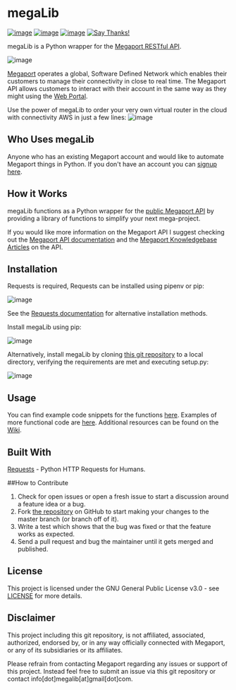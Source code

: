 # megaLib
[![image](https://img.shields.io/badge/License-GPLv3-lightgrey.svg)](https://github.com/jvdspeare/megaLib/blob/master/LICENSE)
[![image](https://img.shields.io/badge/Python-3.x-blue.svg)](https://www.python.org/)
[![image](https://img.shields.io/badge/API-Megaport-red.svg)](https://api.megaport.com/)
[![Say Thanks!](https://img.shields.io/badge/Say%20Thanks-!-1EAEDB.svg)](https://saythanks.io/to/jvdspeare)

megaLib is a Python wrapper for the [Megaport RESTful API](https://dev.megaport.com/).

![image](https://i.imgur.com/topjx8v.png)

[Megaport](https://www.megaport.com/) operates a global, Software Defined Network which enables their customers to 
manage their connectivity in close to real time. The Megaport API allows customers to interact with their account in 
the same way as they might using the [Web Portal](https://portal.megaport.com/login).

Use the power of megaLib to order your very own virtual router in the cloud with connectivity AWS in just a few lines:
![image](https://i.imgur.com/WlZOkup.png)

## Who Uses megaLib
Anyone who has an existing Megaport account and would like to automate Megaport things in Python. If you don't have an 
account you can [signup here](https://portal.megaport.com/signup).

## How it Works
megaLib functions as a Python wrapper for the [public Megaport API](https://api.megaport.com/) by providing a library of 
functions to simplify your next mega-project.

If you would like more information on the Megaport API I suggest checking out the 
[Megaport API documentation](https://dev.megaport.com/) and the 
[Megaport Knowledgebase Articles](https://knowledgebase.megaport.com/open-api/) on the API.

## Installation
Requests is required, Requests can be installed using pipenv or pip:

![image](https://i.imgur.com/2BmdBKY.png)

See the [Requests documentation](http://docs.python-requests.org/en/master/user/install/) for alternative installation 
methods.

Install megaLib using pip:

![image](https://i.imgur.com/D4xnjpe.png)

Alternatively, install megaLib by cloning [this git repository](https://github.com/jvdspeare/megaLib) to a local 
directory, verifying the requirements are met and executing setup.py:

![image](https://i.imgur.com/wZV9ZsK.png)

## Usage

You can find example code snippets for the functions [here](https://github.com/jvdspeare/megaLib/tree/master/examples). 
Examples of more functional code are [here](https://github.com/jvdspeare/megaLib/tree/master/examples/demos). 
Additional resources can be found on the [Wiki](https://github.com/jvdspeare/megaLib/wiki).

## Built With
[Requests](https://github.com/requests/requests) - Python HTTP Requests for Humans.

##How to Contribute
1.  Check for open issues or open a fresh issue to start a discussion around a feature idea or a bug.
2.  Fork [the repository](https://github.com/jvdspeare/megaLib) on GitHub to start making your changes to the master 
branch (or branch off of it).
3.  Write a test which shows that the bug was fixed or that the feature
    works as expected.
4.  Send a pull request and bug the maintainer until it gets merged and published.

## License
This project is licensed under the GNU General Public License v3.0 - see 
[LICENSE](https://github.com/jvdspeare/megaLib/blob/master/LICENSE) for more details.

## Disclaimer
This project including this git repository, is not affiliated, associated, authorized, endorsed by, or in any way 
officially connected with Megaport, or any of its subsidiaries or its affiliates.

Please refrain from contacting Megaport regarding any issues or support of this project. Instead feel free to submit an 
issue via this git repository or contact info[dot]megalib[at]gmail[dot]com.